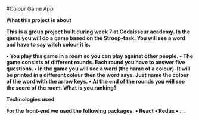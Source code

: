 #Colour Game App

<b>What this project is about

This is a group project built during week 7 at Codaisseur academy.
In the game you will do a game based on the Stroop-task. You will see a word and have to say witch colour it is.

•	You play this game in a room so you can play against other people.
•	The game consists of different rounds. Each round you have to answer five questions. 
•	In the game you will see a word (the name of a colour). It will be printed in a different colour then the word says. Just name the colour of the word with the arrow keys.
•	At the end of the rounds you will see the score of the room. What is you ranking?

<b>Technologies used

<b> For the front-end we used the following packages:
•	React
•	Redux
•	…


